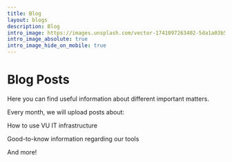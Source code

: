 ```yaml
---
title: Blog
layout: blogs
description: Blog
intro_image: https://images.unsplash.com/vector-1741097263402-5da1a03b5c5e?q=80&w=2360&auto=format&fit=crop&ixlib=rb-4.0.3&ixid=M3wxMjA3fDB8MHxwaG90by1wYWdlfHx8fGVufDB8fHx8fA%3D%3D
intro_image_absolute: true
intro_image_hide_on_mobile: true
---
```


# Blog Posts 

Here you can find useful information about different important matters. 

Every month, we will upload posts about: 

 How to use VU IT infrastructure

 Good-to-know information regarding our tools

 And more! 